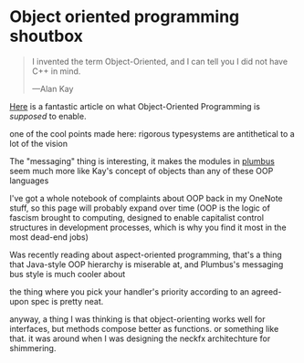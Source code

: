 # Object oriented programming shoutbox

> I invented the term Object-Oriented, and I can tell you I did not have C++ in mind.
>
> &mdash;Alan Kay

[Here](https://ovid.github.io/articles/alan-kay-and-oo-programming.html) is a fantastic article on what Object-Oriented Programming is *supposed* to enable.

one of the cool points made here: rigorous typesystems are antithetical to a lot of the vision

The "messaging" thing is interesting, it makes the modules in [plumbus][plushu] seem much more like Kay's concept of objects than any of these OOP languages

[plushu]: 237wy-vyzdz-w39y5-va8ej-3r5g6

I've got a whole notebook of complaints about OOP back in my OneNote stuff, so this page will probably expand over time (OOP is the logic of fascism brought to computing, designed to enable capitalist control structures in development processes, which is why you find it most in the most dead-end jobs)

Was recently reading about aspect-oriented programming, that's a thing that Java-style OOP hierarchy is miserable at, and Plumbus's messaging bus style is much cooler about

the thing where you pick your handler's priority according to an agreed-upon spec is pretty neat.

anyway, a thing I was thinking is that object-orienting works well for interfaces, but methods compose better as functions. or something like that. it was around when I was designing the neckfx architechture for shimmering.
